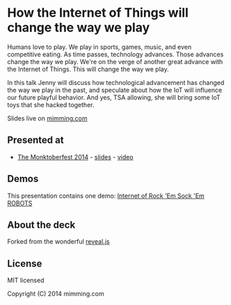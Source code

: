 # How the Internet of Things will change the way we play

Humans love to play. We play in sports, games, music, and even competitive eating. As time passes, technology advances. Those advances change the way we play. We're on the verge of another great advance with the Internet of Things. This will change the way we play.

In this talk Jenny will discuss how technological advancement has changed the way we play in the past, and speculate about how the IoT will influence our future playful behavior. And yes, TSA allowing, she will bring some IoT toys that she hacked together. 


Slides live on [mimming.com](https://mimming.com/presos/how-iot-will-change-the-way-we-play/)

## Presented at
- [The Monktoberfest 2014](http://http://monktoberfest.com/) - [slides](https://github.com/mimming/how-iot-will-change-the-way-we-play/releases/tag/monktoberfest14) - [video](https://www.youtube.com/watch?v=ef8hV7rTar0)

## Demos
This presentation contains one demo: [Internet of Rock 'Em Sock 'Em ROBOTS](https://github.com/mimming/internet-of-rockem-sockem-robots)

## About the deck

Forked from the wonderful [reveal.js](https://github.com/hakimel/reveal.js)

## License

MIT licensed

Copyright (C) 2014 mimming.com
